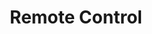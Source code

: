---
layout: chapter
title: Remote Control
course: workshop

slides:

  - class: title-slide

    content: |

      ![Gather Workshops Logo]([[BASE_URL]]/theme/assets/images/gw_logo.png)

      # Remote Control Programming
      

    notes: |

      In this chapter you're going to learn how to program your remote control to do as you want!

      This workshop is designed to introduce you to the basics of writing programs for robots.

      By the end of the workshop you will have programmed a robot to do cool things!

    
##########


  - content: |


      ## Remote Control
      ![Remote]([[BASE_URL]]/media/images/slidecontent/remote3.jpg){: height="300" width="270"}
      This is your robot remote control.
      You can program the buttons to do anything you like.
       
    notes: |

      Describe features of the remote and how you might be able to program functions to it.  

    


##########


  - content: |

      

      ## Remote Buttons
      ![Control commands]([[BASE_URL]]/media/images/slidecontent/remote1.jpg){: height="300" width="450"}
      The IR Remote block allows you to react to button presses.
      You can simply program it to do something when **A** is pressed.

    notes: |
      Explain how you can program your robot to do as you want when you press a certain button. 
      

    


##########

  - content: |

      ## Example 

      ![Remote Instruction]([[BASE_URL]]/media/images/slidecontent/remote2.jpg){: height="250"}
      When **A** is pressed robot lights come on. 
      Try it out yourself!
    notes: |

      Explain how any button can be programmed to do something, eg: drive forwards, play a tune, set all lights on. Any questions?

    

##########

  - content: |

      ## Challenge

      Program your robot to move using your remote as a controller. 
      Your robot should be able to go forwards, backwards, right, left and stop.
    notes: |

      Now program your robot to do these motions by using your remote. Complete the same maze as before.
      If there is time left at the end, get them to come up with a program idea and present it to the class. 
      However this program needs to be duable(not too hard), something they can program within an hour or so. 

    notes: |
      :)

##########
    
  - content: |

      ![Thumbs Up!]([[BASE_URL]]/theme/assets/images/thumbs-up.svg){: height="200"}

      
      ## Remote Control Programming: Completed
      Now let's move to the next chapter
      [Take me to the next chapter!](selfdriving.html)

    notes: |

      :)


---
